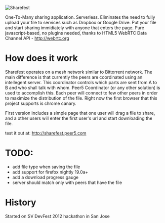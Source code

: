 ![Sharefest](https://raw.github.com/Peer5/ShareFest/master/public/img/logo.png)

One-To-Many sharing application. Serverless.
Eliminates the need to fully upload your file to services such as Dropbox or Google Drive.
Put your file and start sharing immidiately with anyone that enters the page.
Pure javascript-based, no plugins needed, thanks to HTML5 WebRTC Data Channel API - http://webrtc.org

How does it work
================
Sharefest operates on a mesh network similar to Bittorrent network.
The main difference is that currently the peers are coordinated using an intellegent server.
This coordinator controls which parts are sent from A to B and who shall talk with whom.
Peer5 Coordinator (or any other solution) is used to accomplish this.
Each peer will connect to few other peers in order to maximize the distribution of the file.
Right now the first browser that this project supports is chrome canary.

First version includes a simple page that one user will drag a file to
share, and a other users will enter the first user's url and start downloading the file.

test it out at: http://sharefest.peer5.com

TODO:
=====
* add file type when saving the file
* add support for firefox nightly 19.0a+
* add a download progress gauge
* server should match only with peers that have the file

History
=======
Started on SV DevFest 2012 hackathon in San Jose
